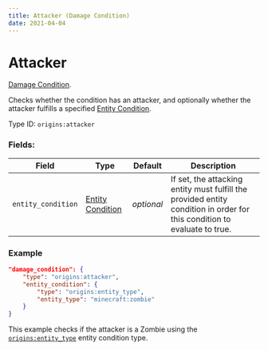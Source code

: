 ```yaml
---
title: Attacker (Damage Condition)
date: 2021-04-04
---
```

# Attacker

[Damage Condition](../damage_conditions.md).

Checks whether the condition has an attacker, and optionally whether the attacker fulfills a specified [Entity Condition](../entity_conditions.md).

Type ID: `origins:attacker`

### Fields:

Field  | Type | Default | Description
-------|------|---------|-------------
`entity_condition` | [Entity Condition](../entity_conditions.md) | _optional_ | If set, the attacking entity must fulfill the provided entity condition in order for this condition to evaluate to true.

### Example
```json
"damage_condition": {
    "type": "origins:attacker",
    "entity_condition": {
        "type": "origins:entity_type",
        "entity_type": "minecraft:zombie"
    }
}
```
This example checks if the attacker is a Zombie using the [`origins:entity_type`](../entity_conditions/entity_type.md) entity condition type.